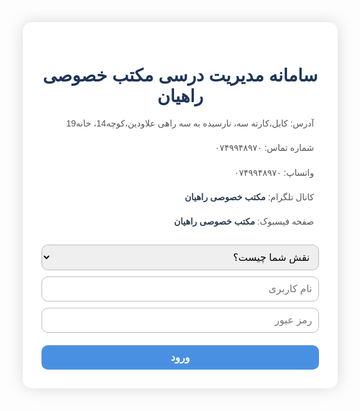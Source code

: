 
<html lang="fa" dir="rtl">
<head>
  <meta charset="UTF-8" />
  <title>سامانه مدیریت مکتب افغان</title>
  <link href="https://fonts.googleapis.com/css2?family=Vazirmatn&display=swap" rel="stylesheet" />
  <link
    rel="stylesheet"
    href="https://cdnjs.cloudflare.com/ajax/libs/font-awesome/6.0.0-beta3/css/all.min.css"
  />
  <style>
    * {
      font-family: 'Vazirmatn', sans-serif;
    }
    body {
      background: url('https://images.unsplash.com/photo-1577896851231-70ef18881754?ixlib=rb-4.0.3&auto=format&fit=crop&w=1350&q=80') no-repeat center center fixed;
      background-size: cover;
      margin: 0;
      display: flex;
      justify-content: center;
      align-items: center;
      min-height: 100vh;
      color: #3a3a3a;
    }
    .container,
    .admin-panel,
    .teacher-panel,
    .parent-panel {
      background-color: rgba(255, 255, 255, 0.95);
      border-radius: 15px;
      padding: 30px;
      width: 90%;
      max-width: 600px;
      box-shadow: 0 0 25px rgba(0, 0, 0, 0.15);
      text-align: center;
      color: #2c3e50;
    }
    h1,
    h2,
    h3 {
      color: #1d3557;
      margin-bottom: 15px;
    }
    input,
    select,
    textarea,
    button {
      font-family: 'Vazirmatn', sans-serif;
      font-size: 16px;
      border-radius: 10px;
      border: 1.5px solid #bbb;
      padding: 10px;
      width: 100%;
      box-sizing: border-box;
      margin-top: 10px;
      transition: border-color 0.3s, box-shadow 0.3s;
    }
    input:focus,
    select:focus,
    textarea:focus {
      outline: none;
      border-color: #6c757d;
      box-shadow: 0 0 8px rgba(108, 117, 125, 0.5);
    }
    button {
      background-color: #4a90e2;
      color: white;
      border: none;
      cursor: pointer;
      font-weight: 600;
      transition: background-color 0.3s ease;
      margin-top: 20px;
    }
    button:hover {
      background-color: #2c70c9;
    }
    .hidden {
      display: none;
    }
    .record {
      background: #f0f4f8;
      border: 1px solid #ddd;
      border-radius: 10px;
      padding: 15px;
      margin-top: 15px;
      text-align: right;
      box-shadow: inset 0 1px 3px #e1e8f0;
    }
    .record strong {
      color: #2c3e50;
    }
    .school-info {
      margin-top: 15px;
      text-align: right;
      font-size: 14px;
      line-height: 1.8;
      color: #555;
    }
    .school-info i {
      margin-left: 8px;
      color: #4a90e2;
    }
    .school-info a {
      color: #2c3e50;
      text-decoration: none;
      font-weight: 600;
    }
    .school-info a:hover {
      text-decoration: underline;
    }
    .user-list {
      text-align: right;
      margin-top: 20px;
    }
    .user-item {
      background: #e9eff5;
      padding: 10px;
      border-radius: 10px;
      margin-top: 10px;
      display: flex;
      justify-content: flex-start;
      align-items: center;
      gap: 10px;
      direction: rtl;
    }
    .user-item input {
      width: 40%;
      padding: 8px;
      border-radius: 6px;
      border: 1px solid #bbb;
    }
    .user-item button {
      padding: 6px 14px;
      width: auto;
      font-size: 14px;
      border-radius: 6px;
      background-color: #2980b9;
      border: none;
      cursor: pointer;
      color: #fff;
      transition: background-color 0.25s ease;
    }
    .user-item button:hover {
      background-color: #1c5980;
    }
    /* معلم: لیست شاگردان ثبت شده */
    #teacherRecords p {
      background-color: #dbe9f4;
      border-radius: 8px;
      padding: 10px;
      margin-top: 8px;
      cursor: pointer;
      color: #2c3e50;
      font-weight: 600;
      transition: background-color 0.3s ease;
    }
    #teacherRecords p:hover {
      background-color: #a8c4e9;
    }
    /* پنل ویرایش و حذف */
    #editRecordPanel {
      background: #f7faff;
      border: 1px solid #a3b1c6;
      border-radius: 15px;
      margin-top: 20px;
      padding: 20px;
      text-align: right;
      box-shadow: 0 0 15px rgba(0, 0, 0, 0.05);
    }
    #editRecordPanel input,
    #editRecordPanel select,
    #editRecordPanel textarea {
      margin-top: 10px;
    }
    #editRecordPanel button {
      width: auto;
      margin-top: 15px;
      padding: 10px 25px;
      font-size: 15px;
      background-color: #e74c3c;
      border-radius: 8px;
    }
    #editRecordPanel button:hover {
      background-color: #c0392b;
    }
    #editRecordPanel .save-btn {
      background-color: #27ae60;
      margin-left: 10px;
    }
    #editRecordPanel .save-btn:hover {
      background-color: #1e8449;
    }
  </style>
</head>
<body>
  <div class="container" id="login-panel">
    <h1>سامانه مدیریت درسی مکتب خصوصی راهیان</h1>
    <div class="school-info">
      <p><i class="fas fa-map-marker-alt"></i> آدرس: کابل،کارته سه، نارسیده به سه راهی علاودین،کوچه14، خانه19</p>
      <p><i class="fas fa-phone"></i> شماره تماس: ۰۷۴۹۹۴۸۹۷۰</p>
      <p><i class="fab fa-whatsapp"></i> واتساپ: ۰۷۴۹۹۴۸۹۷۰</p>
      <p><i class="fab fa-telegram"></i> کانال تلگرام: <a href="#" target="_blank">مکتب خصوصی راهیان</a></p>
      <p><i class="fab fa-facebook"></i> صفحه فیسبوک: <a href="#" target="_blank">مکتب خصوصی راهیان</a></p>
    </div>
    <select id="userTypeSelect" required>
      <option value="" disabled selected>نقش شما چیست؟</option>
      <option value="admin">مدیر</option>
      <option value="teacher">معلم</option>
      <option value="parent">والدین</option>
    </select>
    <input type="text" id="username" placeholder="نام کاربری" autocomplete="off" />
    <input type="password" id="password" placeholder="رمز عبور" autocomplete="off" />
    <button onclick="handleLogin()">ورود</button>
  </div>

  <div class="admin-panel hidden" id="admin-panel">
    <h2>پنل مدیریت</h2>
    <h3>افزودن معلم</h3>
    <input type="text" id="teacherUser" placeholder="نام کاربری معلم" autocomplete="off" />
    <input type="password" id="teacherPass" placeholder="رمز عبور معلم" autocomplete="off" />
    <button onclick="registerSpecificUser('teacher')">ثبت معلم</button>
    <div id="teacherList" class="user-list"></div>

    <h3>افزودن والد</h3>
    <input type="text" id="parentUser" placeholder="نام کاربری والد" autocomplete="off" />
    <input type="password" id="parentPass" placeholder="رمز عبور والد" autocomplete="off" />
    <button onclick="registerSpecificUser('parent')">ثبت والد</button>
    <div id="parentList" class="user-list"></div>

    <button onclick="logout()">خروج</button>
  </div>

  <div class="teacher-panel hidden" id="teacher-panel">
    <h2>پنل معلم</h2>
    <input type="text" id="studentName" placeholder="نام شاگرد" autocomplete="off" />
    <input type="text" id="studentFather" placeholder="نام پدر شاگرد" autocomplete="off" />
    <select id="grade">
      <option value="" disabled selected>انتخاب صنف</option>
      <script>
        for (let i = 1; i <= 10; i++) {
          document.write(`<option value="${i}الف">صنف ${i} الف</option><option value="${i}ب">صنف ${i} ب</option>`);
        }
      </script>
    </select>
    <input type="text" id="subject" placeholder="مضمون" autocomplete="off" />
    <select id="performance">
      <option value="عالی">عالی</option>
      <option value="متوسط">متوسط</option>
      <option value="ضعیف">ضعیف</option>
    </select>
    <textarea id="extraNote" placeholder="توضیحات اضافی"></textarea>
    <input type="date" id="recordDate" />
    <button onclick="submitStudentData()">ثبت آمار</button>

    <div id="teacherRecords"></div>

    <div id="editRecordPanel" class="hidden">
      <h3>ویرایش آمار شاگرد</h3>
      <input type="text" id="editStudentName" placeholder="نام شاگرد" autocomplete="off" />
      <input type="text" id="editStudentFather" placeholder="نام پدر شاگرد" autocomplete="off" />
      <select id="editGrade">
        <option value="" disabled>انتخاب صنف</option>
        <script>
          for (let i = 1; i <= 10; i++) {
            document.write(
              `<option value="${i}الف">صنف ${i} الف</option><option value="${i}ب">صنف ${i} ب</option>`
            );
          }
        </script>
      </select>
      <input type="text" id="editSubject" placeholder="مضمون" autocomplete="off" />
      <select id="editPerformance">
        <option value="عالی">عالی</option>
        <option value="متوسط">متوسط</option>
        <option value="ضعیف">ضعیف</option>
      </select>
      <textarea id="editExtraNote" placeholder="توضیحات اضافی"></textarea>
      <input type="date" id="editRecordDate" />
      <br />
      <button class="save-btn" onclick="saveEditedRecord()">ذخیره تغییرات</button>
      <button onclick="cancelEdit()">لغو</button>
    </div>

    <button onclick="logout()">خروج</button>
  </div>

  <div class="parent-panel hidden" id="parent-panel">
    <h2>پنل والدین</h2>
    <div id="studentInfo"></div>
    <button onclick="logout()">خروج</button>
  </div>

  <script>
    let users = JSON.parse(localStorage.getItem('users')) || {
      admin: { مدیر: '1234' },
      teacher: {},
      parent: {},
    };
    let studentRecords = JSON.parse(localStorage.getItem('records')) || [];
    let currentUser = null;
    let currentRole = null;
    let editingIndex = null;

    function saveData() {
      localStorage.setItem('users', JSON.stringify(users));
      localStorage.setItem('records', JSON.stringify(studentRecords));
    }

    function handleLogin() {
      const username = document.getElementById('username').value.trim();
      const password = document.getElementById('password').value.trim();
      const userType = document.getElementById('userTypeSelect').value;

      if (!userType) {
        alert('لطفاً نقش خود را انتخاب کنید.');
        return;
      }

      if (users[userType][username] === password) {
        currentUser = username;
        currentRole = userType;
        showPanel(userType);
      } else {
        alert('نام کاربری یا رمز عبور اشتباه است.');
      }
    }

    function showPanel(role) {
      document.getElementById('login-panel').classList.add('hidden');
      document.getElementById('admin-panel').classList.add('hidden');
      document.getElementById('teacher-panel').classList.add('hidden');
      document.getElementById('parent-panel').classList.add('hidden');

      if (role === 'admin') {
        document.getElementById('admin-panel').classList.remove('hidden');
        refreshUserLists();
      } else if (role === 'teacher') {
        document.getElementById('teacher-panel').classList.remove('hidden');
        showTeacherRecords();
      } else if (role === 'parent') {
        document.getElementById('parent-panel').classList.remove('hidden');
        showParentInfo();
      }
    }

    function logout() {
      currentUser = null;
      currentRole = null;
      editingIndex = null;
      document.getElementById('username').value = '';
      document.getElementById('password').value = '';
      document.getElementById('userTypeSelect').value = '';
      document.getElementById('login-panel').classList.remove('hidden');
      document.getElementById('admin-panel').classList.add('hidden');
      document.getElementById('teacher-panel').classList.add('hidden');
      document.getElementById('parent-panel').classList.add('hidden');
      clearTeacherFields();
      clearEditPanel();
    }

    function registerSpecificUser(type) {
      let userInput = type === 'teacher' ? 'teacherUser' : 'parentUser';
      let passInput = type === 'teacher' ? 'teacherPass' : 'parentPass';
      let username = document.getElementById(userInput).value.trim();
      let password = document.getElementById(passInput).value.trim();

      if (!username || !password) {
        alert('لطفاً نام کاربری و رمز عبور را وارد کنید.');
        return;
      }
      if (users[type][username]) {
        alert('نام کاربری تکراری است.');
        return;
      }

      users[type][username] = password;
      saveData();
      alert(`کاربر ${type} با موفقیت ثبت شد.`);
      document.getElementById(userInput).value = '';
      document.getElementById(passInput).value = '';
      refreshUserLists();
    }

    function refreshUserLists() {
      const teacherList = document.getElementById('teacherList');
      const parentList = document.getElementById('parentList');

      teacherList.innerHTML = '';
      for (const t in users.teacher) {
        const div = document.createElement('div');
        div.textContent = t;
        teacherList.appendChild(div);
      }

      parentList.innerHTML = '';
      for (const p in users.parent) {
        const div = document.createElement('div');
        div.textContent = p;
        parentList.appendChild(div);
      }
    }

    // معلم: ثبت آمار جدید
    function submitStudentData() {
      const studentName = document.getElementById('studentName').value.trim();
      const studentFather = document.getElementById('studentFather').value.trim();
      const grade = document.getElementById('grade').value;
      const subject = document.getElementById('subject').value.trim();
      const performance = document.getElementById('performance').value;
      const extraNote = document.getElementById('extraNote').value.trim();
      const recordDate = document.getElementById('recordDate').value;

      if (!studentName || !studentFather || !grade || !subject || !performance || !recordDate) {
        alert('لطفاً همه فیلدهای ضروری را پر کنید.');
        return;
      }

      // اعتبارسنجی تطابق نام پدر شاگرد با نام والد ثبت شده (اگر والد ثبت شده باشد)
      let parentExists = false;
      for (const p in users.parent) {
        if (p === studentFather) {
          parentExists = true;
          break;
        }
      }
      if (!parentExists) {
        alert('نام پدر شاگرد با هیچ والد ثبت شده‌ای مطابقت ندارد.');
        return;
      }

      studentRecords.push({
        teacher: currentUser,
        studentName,
        studentFather,
        grade,
        subject,
        performance,
        extraNote,
        recordDate,
      });
      saveData();
      alert('آمار شاگرد با موفقیت ثبت شد.');
      clearTeacherFields();
      showTeacherRecords();
    }

    function clearTeacherFields() {
      document.getElementById('studentName').value = '';
      document.getElementById('studentFather').value = '';
      document.getElementById('grade').value = '';
      document.getElementById('subject').value = '';
      document.getElementById('performance').value = 'عالی';
      document.getElementById('extraNote').value = '';
      document.getElementById('recordDate').value = '';
    }

    function showTeacherRecords() {
      const recordsDiv = document.getElementById('teacherRecords');
      recordsDiv.innerHTML = '<h3>آمار ثبت شده</h3>';
      const filteredRecords = studentRecords.filter(r => r.teacher === currentUser);

      if (filteredRecords.length === 0) {
        recordsDiv.innerHTML += '<p>هیچ آمار ثبت شده‌ای وجود ندارد.</p>';
        return;
      }

      filteredRecords.forEach((rec, idx) => {
        const p = document.createElement('p');
        p.textContent = `شاگرد: ${rec.studentName} - صنف: ${rec.grade} - مضمون: ${rec.subject}`;
        p.style.cursor = 'pointer';
        p.onclick = () => openEditPanel(idx);
        recordsDiv.appendChild(p);
      });
    }

    function openEditPanel(index) {
      editingIndex = index;
      const rec = studentRecords[index];
      document.getElementById('editStudentName').value = rec.studentName;
      document.getElementById('editStudentFather').value = rec.studentFather;
      document.getElementById('editGrade').value = rec.grade;
      document.getElementById('editSubject').value = rec.subject;
      document.getElementById('editPerformance').value = rec.performance;
      document.getElementById('editExtraNote').value = rec.extraNote;
      document.getElementById('editRecordDate').value = rec.recordDate;
      document.getElementById('editRecordPanel').classList.remove('hidden');
    }

    function cancelEdit() {
      editingIndex = null;
      clearEditPanel();
    }

    function clearEditPanel() {
      document.getElementById('editStudentName').value = '';
      document.getElementById('editStudentFather').value = '';
      document.getElementById('editGrade').value = '';
      document.getElementById('editSubject').value = '';
      document.getElementById('editPerformance').value = 'عالی';
      document.getElementById('editExtraNote').value = '';
      document.getElementById('editRecordDate').value = '';
      document.getElementById('editRecordPanel').classList.add('hidden');
    }

    function saveEditedRecord() {
      if (editingIndex === null) return;

      const editedName = document.getElementById('editStudentName').value.trim();
      const editedFather = document.getElementById('editStudentFather').value.trim();
      const editedGrade = document.getElementById('editGrade').value;
      const editedSubject = document.getElementById('editSubject').value.trim();
      const editedPerformance = document.getElementById('editPerformance').value;
      const editedExtraNote = document.getElementById('editExtraNote').value.trim();
      const editedDate = document.getElementById('editRecordDate').value;

      if (!editedName || !editedFather || !editedGrade || !editedSubject || !editedPerformance || !editedDate) {
        alert('لطفاً همه فیلدهای ضروری را پر کنید.');
        return;
      }

      // اعتبارسنجی تطابق نام پدر شاگرد با نام والد ثبت شده (اگر والد ثبت شده باشد)
      let parentExists = false;
      for (const p in users.parent) {
        if (p === editedFather) {
          parentExists = true;
          break;
        }
      }
      if (!parentExists) {
        alert('نام پدر شاگرد با هیچ والد ثبت شده‌ای مطابقت ندارد.');
        return;
      }

      studentRecords[editingIndex] = {
        ...studentRecords[editingIndex],
        studentName: editedName,
        studentFather: editedFather,
        grade: editedGrade,
        subject: editedSubject,
        performance: editedPerformance,
        extraNote: editedExtraNote,
        recordDate: editedDate,
      };
      saveData();
      alert('آمار شاگرد با موفقیت ویرایش شد.');
      clearEditPanel();
      showTeacherRecords();
      editingIndex = null;
    }

    function showParentInfo() {
      const div = document.getElementById('studentInfo');
      div.innerHTML = '';
      const myRecords = studentRecords.filter(r => r.studentFather === currentUser);
      if (myRecords.length === 0) {
        div.textContent = 'هیچ آمار مرتبطی یافت نشد.';
        return;
      }
      myRecords.forEach(rec => {
        const d = document.createElement('div');
        d.className = 'record';
        d.innerHTML = `
          <strong>شاگرد:</strong> ${rec.studentName} <br/>
          <strong>صنف:</strong> ${rec.grade} <br/>
          <strong>مضمون:</strong> ${rec.subject} <br/>
          <strong>عملکرد:</strong> ${rec.performance} <br/>
          <strong>توضیحات:</strong> ${rec.extraNote} <br/>
          <strong>تاریخ ثبت:</strong> ${rec.recordDate}
        `;
        div.appendChild(d);
      });
    }
  </script>
</body>
</html>
